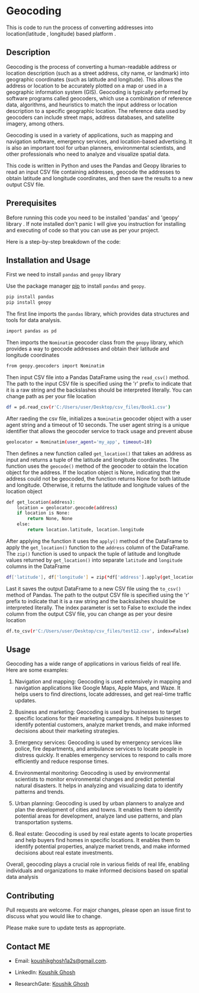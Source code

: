 # Geocoding

This is code to run the process of converting addresses into location(latitude , longitude) based platform .

## Description
Geocoding is the process of converting a human-readable address or location description (such as a street address, city name, or landmark) into geographic coordinates (such as latitude and longitude). This allows the address or location to be accurately plotted on a map or used in a geographic information system (GIS). Geocoding is typically performed by software programs called geocoders, which use a combination of reference data, algorithms, and heuristics to match the input address or location description to a specific geographic location. The reference data used by geocoders can include street maps, address databases, and satellite imagery, among others.

Geocoding is used in a variety of applications, such as mapping and navigation software, emergency services, and location-based advertising. It is also an important tool for urban planners, environmental scientists, and other professionals who need to analyze and visualize spatial data.

This code is written in Python and uses the Pandas and Geopy libraries to read an input CSV file containing addresses, geocode the addresses to obtain latitude and longitude coordinates, and then save the results to a new output CSV file.
## Prerequisites
Before running this code you need to be installed 'pandas' and 'geopy' library . If note installed don't panic I will give you instruction for installing and executing of code so that you can use as per your project. 

Here is a step-by-step breakdown of the code:

## Installation and Usage
First we need to install `pandas` and `geopy` library

Use the package manager [pip](https://pip.pypa.io/en/stable/) to install `pandas` and `geopy`.

```bash
pip install pandas
pip install geopy
```
The first line imports the `pandas` library, which provides data structures and tools for data analysis.
```bash
import pandas as pd
```
Then imports the `Nominatim` geocoder class from the `geopy` library, which provides a way to geocode addresses and obtain their latitude and longitude coordinates
```bash
from geopy.geocoders import Nominatim
```
Then input CSV file into a Pandas DataFrame using the `read_csv()` method. The path to the input CSV file is specified using the 'r' prefix to indicate that it is a raw string and the backslashes should be interpreted literally. You can change path as per your file location
```bash
df = pd.read_csv(r'C:/Users/user/Desktop/csv_files/Book1.csv')
```
After raeding the csv file, initializes a `Nominatim` geocoder object with a user agent string and a timeout of 10 seconds. The user agent string is a unique identifier that allows the geocoder service to track usage and prevent abuse
```bash
geolocator = Nominatim(user_agent='my_app', timeout=10)
```
Then defines a new function called `get_location()` that takes an address as input and returns a tuple of the latitude and longitude coordinates. The function uses the `geocode()` method of the geocoder to obtain the location object for the address. If the location object is None, indicating that the address could not be geocoded, the function returns None for both latitude and longitude. Otherwise, it returns the latitude and longitude values of the location object
```bash
def get_location(address):
    location = geolocator.geocode(address)
    if location is None:
        return None, None
    else:
        return location.latitude, location.longitude
```
After applying the function it uses the `apply()` method of the DataFrame to apply the `get_location()` function to the `address` column of the DataFrame. The `zip()` function is used to unpack the tuple of latitude and longitude values returned by `get_location()` into separate `latitude` and `longitude` columns in the DataFrame
```bash
df['latitude'], df['longitude'] = zip(*df['address'].apply(get_location))
```
Last it saves the output DataFrame to a new CSV file using the `to_csv()` method of Pandas. The path to the output CSV file is specified using the 'r' prefix to indicate that it is a raw string and the backslashes should be interpreted literally. The index parameter is set to False to exclude the index column from the output CSV file, you can change as per your desire location
```bash
df.to_csv(r'C:/Users/user/Desktop/csv_files/test12.csv', index=False)
```



## Usage

Geocoding has a wide range of applications in various fields of real life. Here are some examples:

1. Navigation and mapping: Geocoding is used extensively in mapping and navigation applications like Google Maps, Apple Maps, and Waze. It helps users to find directions, locate addresses, and get real-time traffic updates.

2. Business and marketing: Geocoding is used by businesses to target specific locations for their marketing campaigns. It helps businesses to identify potential customers, analyze market trends, and make informed decisions about their marketing strategies.

3. Emergency services: Geocoding is used by emergency services like police, fire departments, and ambulance services to locate people in distress quickly. It enables emergency services to respond to calls more efficiently and reduce response times.

4. Environmental monitoring: Geocoding is used by environmental scientists to monitor environmental changes and predict potential natural disasters. It helps in analyzing and visualizing data to identify patterns and trends.

5. Urban planning: Geocoding is used by urban planners to analyze and plan the development of cities and towns. It enables them to identify potential areas for development, analyze land use patterns, and plan transportation systems.

6. Real estate: Geocoding is used by real estate agents to locate properties and help buyers find homes in specific locations. It enables them to identify potential properties, analyze market trends, and make informed decisions about real estate investments.

Overall, geocoding plays a crucial role in various fields of real life, enabling individuals and organizations to make informed decisions based on spatial data analysis


## Contributing

Pull requests are welcome. For major changes, please open an issue first
to discuss what you would like to change.

Please make sure to update tests as appropriate.

## Contact ME
* Email: koushikghosh1a2s@gmail.com.

* LinkedIn: [Koushik Ghosh](https://www.linkedin.com/in/koushik-ghosh-490761192/)

* ResearchGate: [Koushik Ghosh](https://www.researchgate.net/profile/Koushik-Ghosh-23)


